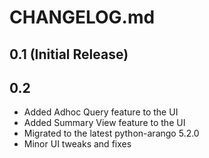 # CHANGELOG.md
## 0.1 (Initial Release)

## 0.2


* Added Adhoc Query feature to the UI
* Added Summary View feature to the UI
* Migrated to the latest python-arango 5.2.0
* Minor UI tweaks and fixes
